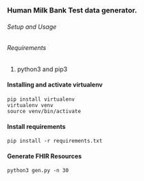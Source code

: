 ### Human Milk Bank Test data generator.

###### Setup and Usage

###### Requirements
1. python3 and pip3

#### Installing and activate virtualenv

```
pip install virtualenv
virtualenv venv
source venv/bin/activate
```

#### Install requirements

```
pip install -r requirements.txt
```

#### Generate FHIR Resources
```python3 gen.py -n 30```
